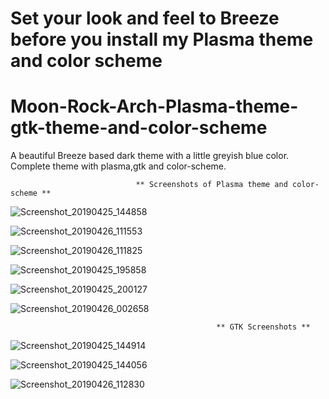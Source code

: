 # Set your look and feel to Breeze before you install my Plasma theme and color scheme
# Moon-Rock-Arch-Plasma-theme-gtk-theme-and-color-scheme
A beautiful Breeze based dark theme with a little greyish blue color. Complete theme with plasma,gtk and color-scheme.

                                ** Screenshots of Plasma theme and color-scheme **

![Screenshot_20190425_144858](https://user-images.githubusercontent.com/41884680/56821596-67b41300-6814-11e9-8213-0f1addd0d5ec.png)

![Screenshot_20190426_111553](https://user-images.githubusercontent.com/41884680/56821657-97631b00-6814-11e9-980e-adf379067ce3.png)

![Screenshot_20190426_111825](https://user-images.githubusercontent.com/41884680/56821812-f6289480-6814-11e9-96ee-cc93adc6e8fd.png)

![Screenshot_20190425_195858](https://user-images.githubusercontent.com/41884680/56821887-22dcac00-6815-11e9-82b4-5650531cbe20.png)

![Screenshot_20190425_200127](https://user-images.githubusercontent.com/41884680/56821889-25d79c80-6815-11e9-8852-05422ac34c96.png)

![Screenshot_20190426_002658](https://user-images.githubusercontent.com/41884680/56821915-338d2200-6815-11e9-9d6b-a6e9eece661f.png)

                                                  ** GTK Screenshots **

![Screenshot_20190425_144914](https://user-images.githubusercontent.com/41884680/56822164-db0a5480-6815-11e9-839e-50bf35aed02e.png)

![Screenshot_20190425_144056](https://user-images.githubusercontent.com/41884680/56822168-df367200-6815-11e9-91df-d701d6887e8c.png)

![Screenshot_20190426_112830](https://user-images.githubusercontent.com/41884680/56822636-486ab500-6817-11e9-92e1-caa1bb0025b3.png)

